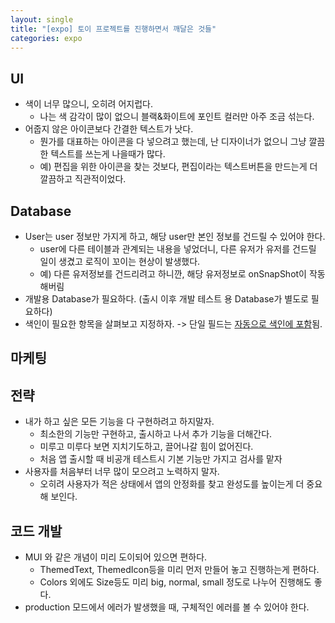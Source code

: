 ```yaml
---
layout: single
title: "[expo] 토이 프로젝트를 진행하면서 깨달은 것들"
categories: expo
---
```


## UI
- 색이 너무 많으니, 오히려 어지럽다.
    - 나는 색 감각이 많이 없으니 블랙&화이트에 포인트 컬러만 아주 조금 섞는다.
- 어줍지 않은 아이콘보다 간결한 텍스트가 낫다.
    - 뭔가를 대표하는 아이콘을 다 넣으려고 했는데, 난 디자이너가 없으니 그냥 깔끔한 텍스트를 쓰는게 나을때가 많다.
    - 예) 편집을 위한 아이콘을 찾는 것보다, 편집이라는 텍스트버튼을 만드는게 더 깔끔하고 직관적이었다.

## Database
- User는 user 정보만 가지게 하고, 해당 user만 본인 정보를 건드릴 수 있어야 한다.
    - user에 다른 테이블과 관계되는 내용을 넣었더니, 다른 유저가 유저를 건드릴 일이 생겼고 로직이 꼬이는 현상이 발생했다.
    - 예) 다른 유저정보를 건드리려고 하니깐, 해당 유저정보로 onSnapShot이 작동해버림
- 개발용 Database가 필요하다. (출시 이후 개발 테스트 용 Database가 별도로 필요하다)
- 색인이 필요한 항목을 살펴보고 지정하자. -> 단일 필드는 [자동으로 색인에 포함](https://firebase.google.com/docs/firestore/query-data/indexing)됨.

## 마케팅

## 전략
- 내가 하고 싶은 모든 기능을 다 구현하려고 하지말자.
    - 최소한의 기능만 구현하고, 출시하고 나서 추가 기능을 더해간다.
    - 미루고 미루다 보면 지치기도하고, 끌어나갈 힘이 없어진다.
    - 처음 앱 출시할 때 비공개 테스트시 기본 기능만 가지고 검사를 맡자
- 사용자를 처음부터 너무 많이 모으려고 노력하지 말자.
    - 오히려 사용자가 적은 상태에서 앱의 안정화를 찾고 완성도를 높이는게 더 중요해 보인다.

## 코드 개발
- MUI 와 같은 개념이 미리 도이되어 있으면 편하다.
    - ThemedText, ThemedIcon등을 미리 먼저 만들어 놓고 진행하는게 편하다.
    - Colors 외에도 Size등도 미리 big, normal, small 정도로 나누어 진행해도 좋다.
- production 모드에서 에러가 발생했을 때, 구체적인 에러를 볼 수 있어야 한다.